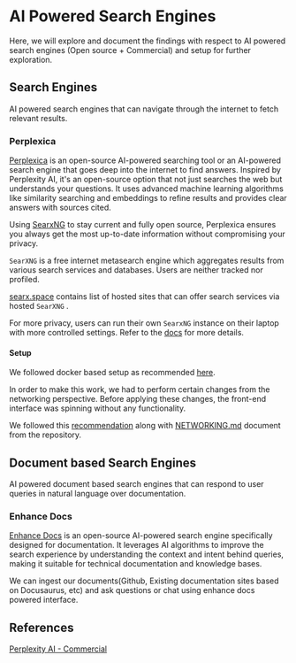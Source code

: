 # AI Powered Search Engines

Here, we will explore and document the findings with respect to AI powered search engines (Open source + Commercial) and setup for further exploration.

## Search Engines

AI powered search engines that can navigate through the internet to fetch relevant results.

### Perplexica

[Perplexica](https://github.com/ItzCrazyKns/Perplexica) is an open-source AI-powered searching tool or an AI-powered search engine that goes deep into the internet to find answers. Inspired by Perplexity AI, it's an open-source option that not just searches the web but understands your questions. It uses advanced machine learning algorithms like similarity searching and embeddings to refine results and provides clear answers with sources cited.

Using [SearxNG](https://github.com/searxng/searxng) to stay current and fully open source, Perplexica ensures you always get the most up-to-date information without compromising your privacy.

`SearXNG` is a free internet metasearch engine which aggregates results from various search services and databases. Users are neither tracked nor profiled.

[searx.space](https://searx.space/) contains list of hosted sites that can offer search services via hosted `SearXNG` .

For more privacy, users can run their own `SearxNG` instance on their laptop with more controlled settings. Refer to the [docs](https://docs.searxng.org/) for more details.

#### Setup

We followed docker based setup as recommended [here](https://github.com/ItzCrazyKns/Perplexica?tab=readme-ov-file#getting-started-with-docker-recommended).

In order to make this work, we had to perform certain changes from the networking perspective. Before applying these changes, the front-end interface was spinning without any functionality.

We followed this [recommendation](https://github.com/ItzCrazyKns/Perplexica/issues/180#issuecomment-2158487861) along with [NETWORKING.md](https://github.com/ItzCrazyKns/Perplexica/blob/master/docs/installation/NETWORKING.md) document from the repository.

## Document based Search Engines

AI powered document based search engines that can respond to user queries in natural language over documentation.

### Enhance Docs

[Enhance Docs](https://docs.enhancedocs.com/) is an open-source AI-powered search engine specifically designed for documentation. It leverages AI algorithms to improve the search experience by understanding the context and intent behind queries, making it suitable for technical documentation and knowledge bases.

We can ingest our documents(Github, Existing documentation sites based on Docusaurus, etc) and ask questions or chat using enhance docs powered interface.

## References

[Perplexity AI - Commercial](https://www.perplexity.ai/)
